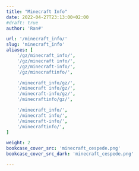 ```yaml
---
title: "Minecraft Info"
date: 2022-04-27T23:13:00+02:00
#draft: true
author: 'Ran#'

url: '/minecraft_info/'
slug: 'minecraft_info'
aliases: [
    '/gz/minecraft_info/',
    '/gz/minecraft info/',
    '/gz/minecraft-info/',
    '/gz/minecraftinfo/',

    '/minecraft_info/gz/',
    '/minecraft info/gz/',
    '/minecraft-info/gz/',
    '/minecraftinfo/gz/',

    '/minecraft_info/',
    '/minecraft info/',
    '/minecraft-info/',
    '/minecraftinfo/',
]

weight: 2
bookcase_cover_src: 'minecraft_cespede.png'
bookcase_cover_src_dark: 'minecraft_cespede.png'

---
```

